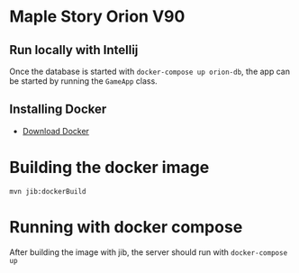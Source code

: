 # Maple Story Orion V90

## Run locally with Intellij

Once the database is started with `docker-compose up orion-db`, the app can be started by running the `GameApp` class.

## Installing Docker

- [Download Docker](https://docs.docker.com/docker-for-windows/install/)

# Building the docker image

```shell
mvn jib:dockerBuild
```

# Running with docker compose

After building the image with jib, the server should run with `docker-compose up`

